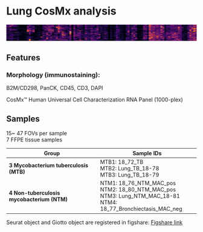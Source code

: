 # Lung CosMx analysis
![fig](./R/env_matrix_crop.png)

## Features

### Morphology (immunostaining):

B2M/CD298, PanCK, CD45, CD3, DAPI

CosMx™ Human Universal Cell Characterization RNA Panel (1000-plex)

## Samples

15~ 47 FOVs per sample  
7 FFPE tissue samples

| Group                                   | Sample IDs                                      |
|-----------------------------------------|-------------------------------------------------|
| **3 Mycobacterium tuberculosis (MTB)**  | MTB1: 18_72_TB <br> MTB2: Lung_TB_18-78 <br> MTB3: Lung_TB_18-79 |
| **4 Non-tuberculosis mycobacterium (NTM)** | NTM1: 18_76_NTM_MAC_pos <br> NTM2: 18_80_NTM_MAC_pos <br> NTM3: Lung_NTM_MAC_18-81 <br> NTM4: 18_77_Bronchiectasis_MAC_neg |

Seurat object and Giotto object are registered in figshare: [Figshare link](https://figshare.com/)


